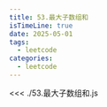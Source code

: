 ```yaml
---
title: 53.最大子数组和
isTimeLine: true
date: 2025-05-01
tags:
  - leetcode
categories:
  - leetcode
---
```


<<< ./53.最大子数组和.js
